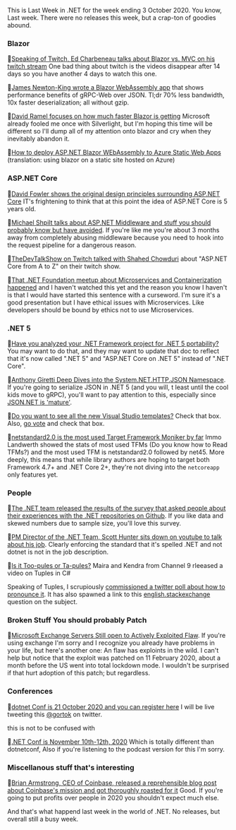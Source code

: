 
This is Last Week in .NET for the week ending 3 October 2020. You know, Last week.  There were no releases this week, but a crap-ton of goodies abound.

### Blazor

🔗[Speaking of Twitch, Ed Charbeneau talks about Blazor vs. MVC on his twitch stream](https://www.twitch.tv/videos/751649042?sr=a&t=1s)  One bad thing about twitch is the videos disappear after 14 days so you have another 4 days to watch this one.  

🔗[James Newton-King wrote a Blazor WebAssembly app](https://twitter.com/JamesNK/status/1310875638585204738) that shows performance benefits of gRPC-Web over JSON.  Tl;dr 70% less bandwidth, 10x faster deserialization; all without gzip.

🔗[David Ramel focuses on how much faster Blazor is getting](https://visualstudiomagazine.com/articles/2020/09/14/aspnet-5-rc1.aspx?utm_content=140131284&utm_medium=social&utm_source=twitter&hss_channel=tw-4083531)  Microsoft already fooled me once with Silverlight, but I'm hoping this time will be different so I'll dump all of my attention onto blazor and cry when they inevitably abandon it.

🔗[How to deploy ASP.NET Blazor WEbAssembly to Azure Static Web Apps](https://twitter.com/RealSwimburger/status/1310633185756274697) (translation: using blazor on a static site hosted on Azure)

### ASP.NET Core 


🔗[David Fowler shows the original design principles surrounding ASP.NET Core](https://twitter.com/davidfowl/status/1310739337563090947)  IT's frightening to think that at this point the idea of ASP.NET Core is 5 years old.

🔗[Michael Shpilt talks about ASP.NET Middleware and stuff you should probably know but have avoided](https://michaelscodingspot.com/attributes-and-middleware-in-asp-net-core/). If you're like me you're about 3 months away from completely abusing middleware because you need to hook into the request pipeline for a dangerous reason.

🔗[TheDevTalkShow on Twitch talked with Shahed Chowduri](https://www.twitch.tv/thedevtalkshow) about "ASP.NET Core from A to Z" on their twitch show.

🔗[That .NET Foundation meetup about Microservices and Containerization happened](https://www.youtube.com/watch?v=_I8n8JPa_nQ) and I haven't watched this yet and the reason you know I haven't is that I would have started this sentence with a curseword. I'm sure it's a good presentation but I have ethical issues with Microservices. Like developers should be bound by ethics not to use Microservices.


### .NET 5

🔗[Have you analyzed your .NET Framework project for .NET 5 portability?](https://docs.microsoft.com/en-us/dotnet/standard/analyzers/portability-analyzer) You may want to do that, and they may want to update that doc to reflect that it's now called ".NET 5" and "ASP.NET Core on .NET 5" instead of ".NET Core".

🔗[Anthony Giretti Deep Dives into the System.NET.HTTP.JSON Namespace](https://anthonygiretti.com/2020/10/03/net-5-exploring-system-net-http-json-namespace/). If you're going to serialize JSON in .NET 5 (and you will, t least until the cool kids move to gRPC), you'll want to pay attention to this, especially since [JSON.NET is 'mature'](https://www.newtonsoft.com/json). 

🔗[Do you want to see all the new Visual Studio templates?](https://devblogs.microsoft.com/dotnet/net-cli-templates-in-visual-studio/) Check that box. Also, [go vote](https://vote.gov/) and check that box.

🔗[netstandard2.0 is the most used Target Framework Moniker by far](https://twitter.com/terrajobst/status/1311152077481996288?s=20) Immo Landwerth showed the stats of most used TFMs (Do you know how to Read TFMs?) and the most used TFM is netstandard2.0 followed by net45.  More deeply, this means that while library authors are hoping to target both Framework 4.7+ and .NET Core 2+, they're not diving into the `netcoreapp` only features yet.


### People 

🔗[The .NET team released the results of the survey that asked people about their experiences with the .NET repositories on Github](https://devblogs.microsoft.com/dotnet/repo-experience-survey-results/). If you like data and skewed numbers due to sample size, you'll love this survey.

🔗[PM Director of the .NET Team, Scott Hunter sits down on youtube to talk about his job](https://www.youtube.com/watch?v=JbweO2GYkFw). Clearly enforcing the standard that it's spelled .NET and not dotnet is not in the job description.

🔗[Is it Too-pules or Ta-pules?](https://channel9.msdn.com/Shows/On-NET/C-Sharp-Language-Highlights-Tuples?WT.mc_id=ondotnet-twitter-cephilli) Maira and Kendra from Channel 9 rleeased a video on Tuples in C#

Speaking of Tuples, I scrupiously [commissioned a twitter poll about how to pronounce it](https://twitter.com/gortok/status/1313198463572680707?s=20). It has also spawned a link to this [english.stackexchange](https://english.stackexchange.com/questions/12980/how-to-pronounce-tuple) question on the subject.


### Broken Stuff You should probably Patch
🔗[Microsoft Exchange Servers Still open to Actively Exploited Flaw](https://threatpost.com/microsoft-exchange-exploited-flaw/159669/).  If you're using exchange I'm sorry and I recognize you already have problems in your life, but here's another one: An flaw has exploints in the wild.  I can't help but notice that the exploit was patched on 11 February 2020, about a month before the US went into total lockdown mode. I wouldn't be surprised if that hurt adoption of this patch; but regardless.  

### Conferences 

🔗[dotnet Conf is 21 October 2020 and you can register here](https://dotnet2020.com/) I will be live tweeting this [@gortok](https://twitter.com/gortok) on twitter. 

this is not to be confused with 

🔗[.NET Conf is November 10th-12th, 2020](https://www.dotnetconf.net/)  Which is totally different than dotnetconf, Also if you're listening to the podcast version for this I'm sorry.


### Miscellanous stuff that's interesting

🔗[Brian Armstrong, CEO of Coinbase, released a reprehensible blog post about Coinbase's mission and got thoroughly roasted for it](https://blog.coinbase.com/coinbase-is-a-mission-focused-company-af882df8804) Good. If you're going to put profits over people in 2020 you shouldn't expect much else.

And that's what happend last week in the world of .NET.  No releases, but overall still a busy week.
